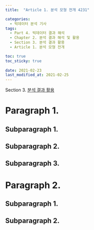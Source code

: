 ```yaml
---
title:  "Article 1. 분석 모형 전개 4231"

categories:
  - 빅데이터 분석 기사
tags: 
  - Part 4. 빅데이터 결과 해석
  - Chapter 2. 분석 결과 해석 및 활용
  - Section 3. 분석 결과 활용
  - Article 1. 분석 모형 전개

toc: true
toc_sticky: true
 
date: 2021-02-23
last_modified_at: 2021-02-25
---
```


Section 3. [분석 결과 활용]()

# Paragraph 1. 

## Subparagraph 1. 

## Subparagraph 2. 

## Subparagraph 3. 

# Paragraph 2. 

## Subparagraph 1. 

## Subparagraph 2. 